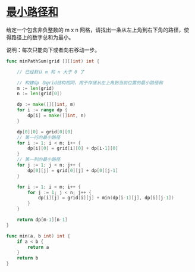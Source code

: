 # [最小路径和](https://leetcode-cn.com/problems/minimum-path-sum/)

给定一个包含非负整数的 m x n 网格，请找出一条从左上角到右下角的路径，使得路径上的数字总和为最小。

说明：每次只能向下或者向右移动一步。

```go
func minPathSum(grid [][]int) int {

	// 已经默认 m 和 n 大于 0 了

	// 构建dp 与grid结构相同，用于存储从左上角到当前位置的最小路径和
	m := len(grid)
	n := len(grid[0])

	dp := make([][]int, m)
	for i := range dp {
		dp[i] = make([]int, n)
	}

	dp[0][0] = grid[0][0]
	// 第一行的最小路径
	for i := 1; i < m; i++ {
		dp[i][0] = grid[i][0] + dp[i-1][0]
	}
	// 第一列的最小路径
	for j := 1; j < n; j++ {
		dp[0][j] = grid[0][j] + dp[0][j-1]
	}

	for i := 1; i < m; i++ {
		for j := 1; j < n; j++ {
			dp[i][j] = grid[i][j] + min(dp[i-1][j], dp[i][j-1])
		}
	}

	return dp[m-1][n-1]
}

func min(a, b int) int {
	if a < b {
		return a
	}
	return b
}
```
